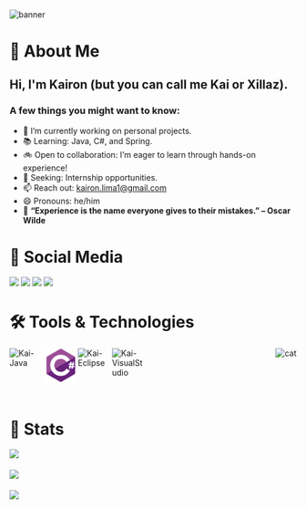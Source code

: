 <img align="center" alt="banner" src="https://raw.githubusercontent.com/xillaz/xillaz/main/media/banner.jpg">

# 👋 About Me

## Hi, I'm Kairon (but you can call me Kai or Xillaz).

### A few things you might want to know:

- 🔭 I’m currently working on personal projects.
- 📚 Learning: Java, C#, and Spring.
- 🚲 Open to collaboration: I’m eager to learn through hands-on experience!
- 🔎 Seeking: Internship opportunities.
- 📫 Reach out: kairon.lima1@gmail.com
- 😄 Pronouns: he/him
- 🎈 **“Experience is the name everyone gives to their mistakes.” – Oscar Wilde**

# 📱 Social Media
<div> 
  <a href="https://www.instagram.com/kairon.lcb/" target="_blank"><img src="https://img.shields.io/badge/-Instagram-%23E4405F?style=for-the-badge&logo=instagram&logoColor=white" target="_blank"></a>
  <a href="http://dontpad.com/kaidiscordhere02" target="_blank"><img src="https://img.shields.io/badge/Discord-7289DA?style=for-the-badge&logo=discord&logoColor=white" target="_blank"></a>
  <a href="mailto:kairon.lima1@gmail.com"><img src="https://img.shields.io/badge/-Gmail-%23333?style=for-the-badge&logo=gmail&logoColor=white" target="_blank"></a>
  <a href="https://twitter.com/theblinkai" target="_blank"><img src="https://img.shields.io/badge/Twitter-1DA1F2?style=for-the-badge&logo=twitter&logoColor=white" target="_blank"></a>
</div>

# 🛠️ Tools & Technologies
<div align="left">
  <img align="left" alt="Kai-Java" height="60" width="60" src="https://cdn.jsdelivr.net/gh/devicons/devicon/icons/java/java-original.svg">
  <img align="left" alt="Kai-Csharp" height="60" width="60" src="https://raw.githubusercontent.com/devicons/devicon/master/icons/csharp/csharp-original.svg">
  <img align="left" alt="Kai-Eclipse" height="60" width="60" src="https://icons.iconarchive.com/icons/papirus-team/papirus-apps/128/eclipse-icon.png">
  <img align="left" alt="Kai-VisualStudio" height="60" width="60" src="https://cdn.jsdelivr.net/gh/devicons/devicon/icons/visualstudio/visualstudio-plain.svg">
  <img align="right" alt="cat" height="170" src="https://raw.githubusercontent.com/kaifritz02/kaifritz02/main/media/cat.gif">
</div>
<br><br><br><br><br>

# 🏅 Stats
<div>
  <a href="https://github.com/kaironlcb">
    <img height="180em" src="https://github-readme-stats.vercel.app/api?username=xillaz&theme=slateorange&show_icons=true&hide_border=false&count_private=true"/><br><br>
    <img height="180em" src="https://github-readme-streak-stats.herokuapp.com/?user=xillaz&theme=slateorange&hide_border=false"/><br><br>
    <img height="130em" src="https://github-readme-stats.vercel.app/api/top-langs/?username=xillaz&theme=slateorange&show_icons=true&hide_border=false&layout=compact"/>
  </a>
</div>
